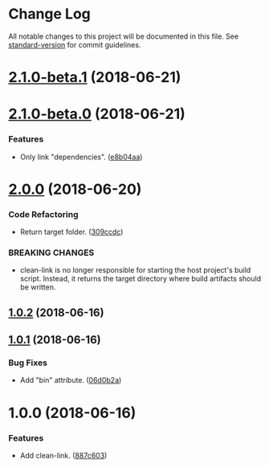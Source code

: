 # Change Log

All notable changes to this project will be documented in this file. See [standard-version](https://github.com/conventional-changelog/standard-version) for commit guidelines.

<a name="2.1.0-beta.1"></a>
# [2.1.0-beta.1](https://github.com/darkobits/clean-link/compare/v2.1.0-beta.0...v2.1.0-beta.1) (2018-06-21)



<a name="2.1.0-beta.0"></a>
# [2.1.0-beta.0](https://github.com/darkobits/clean-link/compare/v2.0.0...v2.1.0-beta.0) (2018-06-21)


### Features

* Only link "dependencies". ([e8b04aa](https://github.com/darkobits/clean-link/commit/e8b04aa))



<a name="2.0.0"></a>
# [2.0.0](https://github.com/darkobits/clean-link/compare/v1.0.2...v2.0.0) (2018-06-20)


### Code Refactoring

* Return target folder. ([309ccdc](https://github.com/darkobits/clean-link/commit/309ccdc))


### BREAKING CHANGES

* clean-link is no longer responsible for starting the host project's build script. Instead, it returns the target directory where build artifacts should be written.



<a name="1.0.2"></a>
## [1.0.2](https://github.com/darkobits/clean-link/compare/v1.0.1...v1.0.2) (2018-06-16)



<a name="1.0.1"></a>
## [1.0.1](https://github.com/darkobits/clean-link/compare/v1.0.0...v1.0.1) (2018-06-16)


### Bug Fixes

* Add "bin" attribute. ([06d0b2a](https://github.com/darkobits/clean-link/commit/06d0b2a))



<a name="1.0.0"></a>
# 1.0.0 (2018-06-16)


### Features

* Add clean-link. ([887c603](https://github.com/darkobits/clean-link/commit/887c603))
